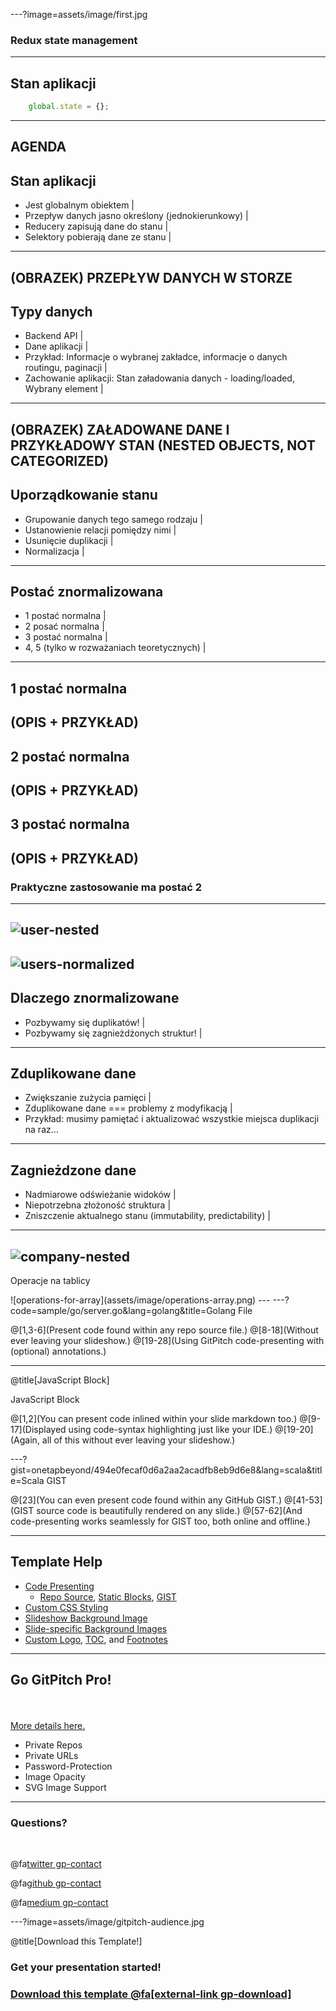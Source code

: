 ---?image=assets/image/first.jpg
### <span class="white">Redux state management</span>
---

## Stan aplikacji
```javascript
    global.state = {};
```
---
AGENDA
---
## Stan aplikacji

- Jest globalnym obiektem |
- Przepływ danych jasno określony (jednokierunkowy) |
- Reducery zapisują dane do stanu |
- Selektory pobierają dane ze stanu |
---
(OBRAZEK) PRZEPŁYW DANYCH W STORZE
--- 
## Typy danych
- Backend API |
- Dane aplikacji |
- Przykład: Informacje o wybranej zakładce, informacje o danych routingu, paginacji | 
- Zachowanie aplikacji: Stan załadowania danych - loading/loaded, Wybrany element |
---
(OBRAZEK) ZAŁADOWANE DANE I PRZYKŁADOWY STAN (NESTED OBJECTS, NOT CATEGORIZED)
---
## Uporządkowanie stanu
- Grupowanie danych tego samego rodzaju |
- Ustanowienie relacji pomiędzy nimi |
- Usunięcie duplikacji |
- Normalizacja |
---
## Postać znormalizowana
- 1 postać normalna | 
- 2 posać normalna | 
- 3 postać normalna |
- 4, 5 (tylko w rozważaniach teoretycznych) |
---
## 1 postać normalna
(OPIS + PRZYKŁAD)
---
## 2 postać normalna
(OPIS + PRZYKŁAD)
---
## 3 postać normalna
(OPIS + PRZYKŁAD)
---
### Praktyczne zastosowanie ma postać 2
---
![user-nested](assets/image/users-nested.png)
--- 
![users-normalized](assets/image/users-normalized.png)
---
## Dlaczego znormalizowane
- Pozbywamy się duplikatów! |
- Pozbywamy się zagnieżdżonych struktur! |
---
## Zduplikowane dane 
- Zwiększanie zużycia pamięci |
- Zduplikowane dane === problemy z modyfikacją |
- Przykład: musimy pamiętać i aktualizować wszystkie miejsca duplikacji na raz...
---
## Zagnieżdzone dane
- Nadmiarowe odświeżanie widoków | 
- Niepotrzebna złożoność struktura |
- Zniszczenie aktualnego stanu (immutability, predictability) |
---
![company-nested](assets/image/company-employees-nested.png)
---
<p><span class="slide-title">Operacje na tablicy</span></p>
![operations-for-array](assets/image/operations-array.png)
---
---?code=sample/go/server.go&lang=golang&title=Golang File

@[1,3-6](Present code found within any repo source file.)
@[8-18](Without ever leaving your slideshow.)
@[19-28](Using GitPitch code-presenting with (optional) annotations.)

---

@title[JavaScript Block]

<p><span class="slide-title">JavaScript Block</span></p>



@[1,2](You can present code inlined within your slide markdown too.)
@[9-17](Displayed using code-syntax highlighting just like your IDE.)
@[19-20](Again, all of this without ever leaving your slideshow.)

---?gist=onetapbeyond/494e0fecaf0d6a2aa2acadfb8eb9d6e8&lang=scala&title=Scala GIST

@[23](You can even present code found within any GitHub GIST.)
@[41-53](GIST source code is beautifully rendered on any slide.)
@[57-62](And code-presenting works seamlessly for GIST too, both online and offline.)

---

## Template Help

- [Code Presenting](https://github.com/gitpitch/gitpitch/wiki/Code-Presenting)
  + [Repo Source](https://github.com/gitpitch/gitpitch/wiki/Code-Delimiter-Slides), [Static Blocks](https://github.com/gitpitch/gitpitch/wiki/Code-Slides), [GIST](https://github.com/gitpitch/gitpitch/wiki/GIST-Slides) 
- [Custom CSS Styling](https://github.com/gitpitch/gitpitch/wiki/Slideshow-Custom-CSS)
- [Slideshow Background Image](https://github.com/gitpitch/gitpitch/wiki/Background-Setting)
- [Slide-specific Background Images](https://github.com/gitpitch/gitpitch/wiki/Image-Slides#background)
- [Custom Logo](https://github.com/gitpitch/gitpitch/wiki/Logo-Setting), [TOC](https://github.com/gitpitch/gitpitch/wiki/Table-of-Contents), and [Footnotes](https://github.com/gitpitch/gitpitch/wiki/Footnote-Setting)

---

## Go GitPitch Pro!

<br>
<div class="left">
    <i class="fa fa-user-secret fa-5x" aria-hidden="true"> </i><br>
    <a href="https://gitpitch.com/pro-features" class="pro-link">
    More details here.</a>
</div>
<div class="right">
    <ul>
        <li>Private Repos</li>
        <li>Private URLs</li>
        <li>Password-Protection</li>
        <li>Image Opacity</li>
        <li>SVG Image Support</li>
    </ul>
</div>

---

### Questions?

<br>

@fa[twitter gp-contact](@gitpitch)

@fa[github gp-contact](gitpitch)

@fa[medium gp-contact](@gitpitch)

---?image=assets/image/gitpitch-audience.jpg

@title[Download this Template!]

### <span class="white">Get your presentation started!</span>
### [Download this template @fa[external-link gp-download]](https://gitpitch.com/template/download/sunkist)

